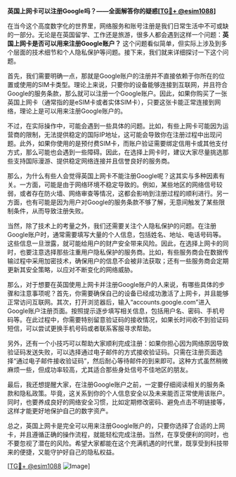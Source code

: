 **英国上网卡可以注册Google吗？——全面解答你的疑惑[[TG💪+ @esim1088](https://t.me/s/esim1088)]**

在当今这个高度数字化的世界里，网络服务和账号注册是我们日常生活中不可或缺的一部分。无论是在英国留学、工作还是旅游，很多人都会遇到这样一个问题：**英国上网卡是否可以用来注册Google账户？** 这个问题看似简单，但实际上涉及到多个层面的技术细节和个人隐私保护等问题。接下来，我们就来详细探讨一下这个问题。

首先，我们需要明确一点，那就是Google账户的注册并不直接依赖于你所在的位置或使用的SIM卡类型。理论上来说，只要你的设备能够连接到互联网，并且符合Google的服务条款，那么就可以注册一个Google账户。因此，如果你购买了一张英国上网卡（通常指的是eSIM卡或者实体SIM卡），只要这张卡能正常连接到网络，理论上是可以用来注册Google账户的。

不过，在实际操作中，可能会遇到一些具体的问题。比如，有些上网卡可能因为运营商的限制，无法提供稳定的国际IP地址，这可能会导致你在注册过程中出现问题。此外，如果你使用的是预付费SIM卡，而账户验证需要绑定信用卡或其他支付方式，那么可能也会遇到一些障碍。因此，在选择上网卡时，建议大家尽量挑选那些支持国际漫游、提供稳定网络连接并且信誉良好的服务商。

那么，为什么有些人会觉得英国上网卡不能注册Google呢？这其实与多种因素有关。一方面，可能是由于网络环境不稳定导致的。例如，某些地区的网络信号较弱，或者存在防火墙、网络审查等情况，这都会影响到注册过程的顺利进行。另一方面，也有可能是因为用户对Google的服务条款不够了解，无意间触发了某些限制条件，从而导致注册失败。

当然，除了技术上的考量之外，我们还需要关注个人隐私保护的问题。在注册Google账户时，通常需要填写大量的个人信息，包括姓名、地址、电话号码等。这些信息一旦泄露，就可能给用户的财产安全带来风险。因此，在选择上网卡的同时，也要注意选择那些注重用户隐私保护的服务商。比如，有些服务商会在数据传输过程中采用加密技术，确保用户的信息不会被非法获取；还有一些服务商会定期更新其安全策略，以应对不断变化的网络威胁。

那么，对于想要在英国使用上网卡并注册Google账户的人来说，有哪些具体的步骤和注意事项呢？首先，你需要确保自己的设备已经成功激活了上网卡，并且能够正常访问互联网。其次，打开浏览器后，输入“accounts.google.com”进入Google账户注册页面。按照提示逐步填写相关信息，包括用户名、密码、手机号码等。在此过程中，你需要特别留意验证码的接收情况，如果长时间收不到验证码短信，可以尝试更换手机号码或者联系客服寻求帮助。

另外，还有一个小技巧可以帮助大家顺利完成注册：如果你担心因为网络原因导致验证码发送失败，可以选择通过电子邮件的方式接收验证码。只需在注册页面选择“通过电子邮件接收验证码”，然后耐心等待邮件的到来即可。这种方式虽然稍微麻烦一些，但成功率较高，尤其适合那些身处信号不佳地区的朋友。

最后，我还想提醒大家，在注册Google账户之前，一定要仔细阅读相关的服务条款和隐私政策。毕竟，这关系到你的个人信息安全以及未来能否正常使用该账户。同时，也要养成良好的网络安全习惯，比如定期修改密码、避免点击不明链接等，这样才能更好地保护自己的数字资产。

总之，英国上网卡是完全可以用来注册Google账户的，只要你选择了合适的上网卡，并且遵循正确的操作流程，就能轻松完成注册。当然，在享受便利的同时，也不要忽视了潜在的风险。希望大家都能在这个充满机遇的时代里，既享受到科技带来的便捷，又能守护好自己的隐私权益。

[[TG💪+ @esim1088](https://t.me/s/esim1088) ![Image](https://i.postimg.cc/4NQfJmqS/Snipaste-2025-05-13-00-14-12.png)]